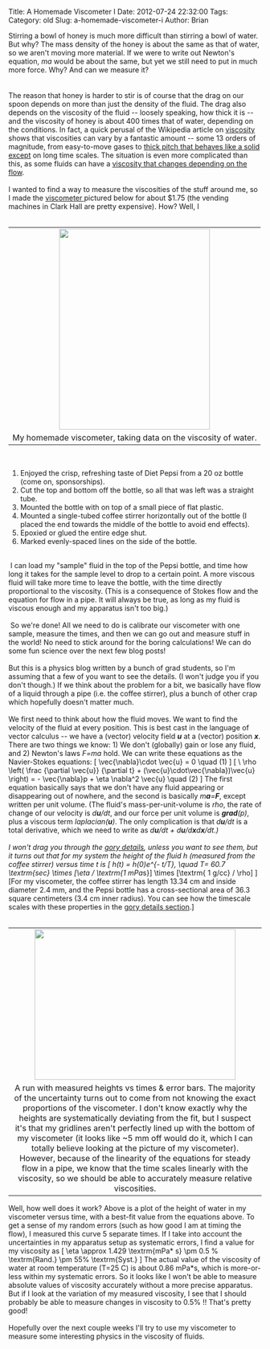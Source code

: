 Title: A Homemade Viscometer I
Date: 2012-07-24 22:32:00
Tags: 
Category: old
Slug: a-homemade-viscometer-i
Author: Brian

Stirring a bowl of honey is much more difficult than stirring a bowl of water. But why? The mass density of the honey is about the same as that of water, so we aren't moving more material. If we were to write out Newton's equation, <i>ma</i> would be about the same, but yet we still need to put in much more force. Why? And can we measure it?<br /><br /><a name='more'></a><br />The reason that honey is harder to stir is of course that the drag on our spoon depends on more than just the density of the fluid. The drag also depends on the viscosity of the fluid -- loosely speaking, how thick it is -- and the viscosity of honey is about 400 times that of water, depending on the conditions. In fact, a quick perusal of the Wikipedia article on <a href="http://en.wikipedia.org/wiki/Viscosity">viscosity</a> shows that viscosities can vary by a fantastic amount -- some 13 orders of magnitude, from easy-to-move gases to <a href="http://en.wikipedia.org/wiki/Pitch_drop_experiment">thick pitch that behaves like a solid except</a> on long time scales. The situation is even more complicated than this, as some fluids can have a <a href="http://en.wikipedia.org/wiki/Non-Newtonian_fluid">viscosity that changes depending on the flow</a>.<br /><br />I wanted to find a way to measure the viscosities of the stuff around me, so I made the <a href="http://en.wikipedia.org/wiki/Viscometer">viscometer </a> pictured below for about $1.75 (the vending machines in Clark Hall are pretty expensive). How? Well, I <br /><br /><table align="center" cellpadding="0" cellspacing="0" class="tr-caption-container" style="margin-left: auto; margin-right: auto; text-align: center;"><tbody><tr><td style="text-align: center;"><a href="http://1.bp.blogspot.com/-3R2mNiV_-KY/UA4pOLSKLSI/AAAAAAAAABA/X4MHVcrh93M/s1600/DSCF4438.JPG" imageanchor="1" style="clear: right; margin-bottom: 1em; margin-left: auto; margin-right: auto;"><img border="0" height="400" src="http://1.bp.blogspot.com/-3R2mNiV_-KY/UA4pOLSKLSI/AAAAAAAAABA/X4MHVcrh93M/s400/DSCF4438.JPG" width="300" /></a></td></tr><tr><td class="tr-caption" style="text-align: center;">My homemade viscometer, taking data on the viscosity of water. </td></tr></tbody></table><br /><ol><li>Enjoyed the crisp, refreshing taste of Diet Pepsi from a 20 oz bottle (come on, sponsorships).&nbsp;</li><li>Cut the top and bottom off the bottle, so all that was left was a straight tube.&nbsp;</li><li>Mounted the bottle with on top of a small piece of flat plastic.&nbsp;</li><li>Mounted a single-tubed coffee stirrer horizontally out of the bottle (I placed the end towards the middle of the bottle to avoid end effects).&nbsp;</li><li>Epoxied or glued the entire edge shut.&nbsp;</li><li>Marked evenly-spaced lines on the side of the bottle.&nbsp;</li></ol><br />&nbsp;I can load my "sample" fluid in the top of the Pepsi bottle, and time how long it takes for the sample level to drop to a certain point. A more viscous fluid will take more time to leave the bottle, with the time directly proportional to the viscosity. (This is a consequence of Stokes flow and the equation for flow in a pipe. It will always be true, as long as my fluid is viscous enough and my apparatus isn't too big.)<br /><br />&nbsp;So we're done! All we need to do is calibrate our viscometer with one sample, measure the times, and then we can go out and measure stuff in the world! No need to stick around for the boring calculations! We can do some fun science over the next few blog posts!<br /><br />But this is a physics blog written by a bunch of grad students, so I'm assuming that a few of you want to see the details. (I won't judge you if you don't though.) If we think about the problem for a bit, we basically have flow of a liquid through a pipe (i.e. the coffee stirrer), plus a bunch of other crap which hopefully doesn't matter much.<br /><br />We first need to think about how the fluid moves. We want to find the velocity of the fluid at every position. This is best cast in the language of vector calculus -- we have a (vector) velocity field <b><i>u</i></b> at a (vector) position <b><i>x</i></b>. There are two things we know: 1) We don't (globally) gain or lose any fluid, and 2) Newton's laws <i>F=ma</i> hold. We can write these equations as the Navier-Stokes equations: \[ \vec{\nabla}\cdot \vec{u} = 0 \quad (1) \] \[  \ \rho \left( \frac {\partial \vec{u}} {\partial t} + (\vec{u}\cdot\vec{\nabla})\vec{u} \right) = - \vec{\nabla}p + \eta \nabla^2 \vec{u} \quad (2) \] The first equation basically says that we don't have any fluid appearing or disappearing out of nowhere, and the second is basically <i>m<b>a</b>=<b>F</b></i>, except written per unit volume. (The fluid's mass-per-unit-volume is <i>rho</i>, the rate of change of our velocity is <i>d<b>u</b>/dt</i>, and our force per unit volume is <i><b>grad</b>(p)</i>, plus a viscous term <i>laplacian(<b>u</b>)</i>. The only complication is that <i>d<b>u</b>/dt</i> is a total derivative, which we need to write as <i>d<b>u</b>/dt + d<b>u</b>/d<b>x</b>*d<b>x</b>/dt</i>.)<br /><br />I won't drag you through the <a href="http://www.4shared.com/office/y9ay-fNh/Homemade_viscometer_-gory_sect.html?refurl=d1url">gory details</a>, unless you want to see them, but it turns out that for my system the height of the fluid <i>h</i> (measured from the coffee stirrer) versus time <i>t</i> is  \[ h(t) = h(0)e^{- t/T}, \quad T= 60.7 \textrm{sec} \times [\eta / \textrm{1 mPa*s}] \times [\textrm{ 1 g/cc} / \rho]  \] [For my viscometer, the coffee stirrer has length 13.34 cm and inside diameter 2.4 mm, and the Pepsi bottle has a cross-sectional area of 36.3 square centimeters (3.4 cm inner radius). You can see how the timescale scales with these properties in the <a href="http://www.4shared.com/office/y9ay-fNh/Homemade_viscometer_-gory_sect.html?refurl=d1url">gory details section</a>.]<br /><br /><table align="center" cellpadding="0" cellspacing="0" class="tr-caption-container" style="margin-left: auto; margin-right: auto; text-align: center;"><tbody><tr><td style="text-align: center;"><a href="http://1.bp.blogspot.com/-RsGC2KaafVA/UA4pwpCbz6I/AAAAAAAAABI/S740sriRWg4/s1600/5.png" imageanchor="1" style="margin-left: auto; margin-right: auto;"><img border="0" height="300" src="http://1.bp.blogspot.com/-RsGC2KaafVA/UA4pwpCbz6I/AAAAAAAAABI/S740sriRWg4/s400/5.png" width="400" /></a></td></tr><tr><td class="tr-caption" style="text-align: center;">A run with measured heights vs times &amp; error bars. The majority of the uncertainty turns out to come from not knowing the exact proportions of the viscometer. I don't know exactly why the heights are systematically deviating from the fit, but I suspect it's that my gridlines aren't perfectly lined up with the bottom of my viscometer (it looks like ~5 mm off would do it, which I can totally believe looking at the picture of my viscometer). However, because of the linearity of the equations for steady flow in a pipe, we know that the time scales linearly with the viscosity, so we should be able to accurately measure relative viscosities. </td></tr></tbody></table>Well, how well does it work? Above is a plot of the height of water in my viscometer versus time, with a best-fit value from the equations above. To get a sense of my random errors (such as how good I am at timing the flow), I measured this curve 5 separate times. If I take into account the uncertainties in my apparatus setup as systematic errors, I find a value for my viscosity as  \[ \eta \approx 1.429 \textrm{mPa* s} \pm 0.5 \% \textrm{Rand.} \pm 55\% \textrm{Syst.} \] The actual value of the viscosity of water at room temperature (T=25 C) is about 0.86 mPa*s, which is more-or-less within my systematic errors. So it looks like I won't be able to measure absolute values of viscosity accurately without a more precise apparatus. But if I look at the variation of my measured viscosity, I see that I should probably be able to measure changes in viscosity to 0.5% !! That's pretty good!<br /><br />Hopefully over the next couple weeks I'll try to use my viscometer to measure some interesting physics in the viscosity of fluids.
